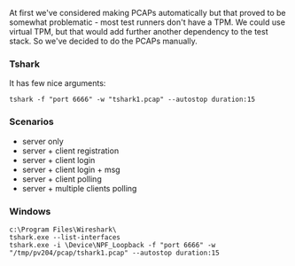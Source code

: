 At first we've considered making PCAPs automatically but that proved to be somewhat problematic - most test runners don't have a TPM. We could use virtual TPM, but that would add further another dependency to the test stack. So we've decided to do the PCAPs manually.

### Tshark

It has few nice arguments: 

```
tshark -f "port 6666" -w "tshark1.pcap" --autostop duration:15
```

### Scenarios

- server only
- server + client registration
- server + client login
- server + client login + msg
- server + client polling
- server + multiple clients polling


### Windows 

```
c:\Program Files\Wireshark\
tshark.exe --list-interfaces
tshark.exe -i \Device\NPF_Loopback -f "port 6666" -w "/tmp/pv204/pcap/tshark1.pcap" --autostop duration:15
```
